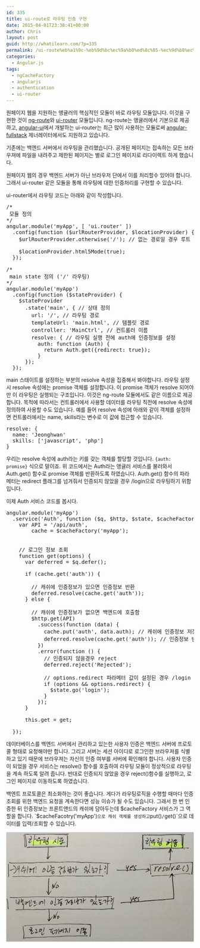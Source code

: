 ```yaml
---
id: 335
title: ui-route로 라우팅 인증 구현
date: 2015-04-01T23:38:41+00:00
author: Chris
layout: post
guid: http://whatilearn.com/?p=335
permalink: /ui-route%eb%a1%9c-%eb%9d%bc%ec%9a%b0%ed%8c%85-%ec%9d%b8%ec%a6%9d-%ea%b5%ac%ed%98%84/
categories:
  - Angular.js
tags:
  - ngCacheFactory
  - angularjs
  - authentication
  - ui-router
---
```

원페이지 웹을 지원하는 앵귤러의 핵심적인 모듈이 바로 라우팅 모듈입니다. 이것을 구현한 것이 <a href="https://docs.angularjs.org/api/ngRoute">ng-route</a>와 <a href="https://github.com/angular-ui/ui-router">ui-router</a> 모듈입니다. ng-route는 앵귤러에서 기본으로 제공하고, <a href="http://angular-ui.github.io/">angular-ui</a>에서 개발하는 ui-router는 최근 많이 사용하는 모듈로써 <a href="https://github.com/DaftMonk/generator-angular-fullstack">angular-fullstack</a> 제너레이터에서도 지원하고 있습니다.

기존에는 백엔드 서버에서 라우팅을 관리했습니다. 공개된 페이지는 접속하는 모든 브라우져에 파일을 내려주고 제한된 페이지는 별로 로그인 페이지로 리다이렉트 하게 했습니다.

원페이지 웹의 경우 백엔드 서버가 아닌 브라우저 단에서 이를 처리할수 있어야 합니다. 그래서 ui-router 같은 모듈을 통해 라우팅에 대한 인증처리를 구현할 수 있습니다.

ui-router에서 라우팅 코드는 아래와 같이 작성합니다.
<pre class="lang:js decode:true" title="main.js">/*
 모듈 정의
*/
angular.module('myApp', [ 'ui.router' ])
  .config(function ($urlRouterProvider, $locationProvider) {
    $urlRouterProvider.otherwise('/'); // 없는 경로일 경우 루트 경로로 리다이렉트 

    $locationProvider.html5Mode(true);
  });

/*
 main state 정의 ('/' 라우팅)
*/
angular.module('myApp')
  .config(function ($stateProvider) {
    $stateProvider
      .state('main', { // 상태 정의
        url: '/', // 라우팅 경로 
        templateUrl: 'main.html', // 템플릿 경로 
        controller: 'MainCtrl', // 컨트롤러 이름
        resolve: { // 라우팅 실행 전에 auth에 인증정보를 설정
          auth: function (Auth) {
            return Auth.get({redirect: true});
          }
      });
  });</pre>
main 스태이트를 설정하는 부분의 resolve 속성을 집중해서 봐야합니다. 라우팅 설정시 resolve 속성에는 promise 객체를 설정합니다. 이 promise 객체가 resolve 되어야만 이 라우팅은 실행되는 구조입니다. 이것은 ng-route 모듈에서도 같은 이름으로 제공합니다. 목적에 따라서는 컨트롤러에서 사용할 데이터를 라우팅 직전에 resolve 속성에 정의하여 사용할 수도 있습니다. 예를 들어 resolve 속성에 아래와 같이 객체를 설정하면 컨트롤러에서는 name, skills라는 변수로 이 값에 접근할 수 있습니다.
<pre class="lang:js decode:true">resolve: {
  name: 'Jeonghwan'
  skills: ['javascript', 'php']
}</pre>
우리는 resolve 속성에 auth라는 키를 갖는 객체를 할당할 것입니다. `{auth: promise}` 식으로 말이죠. 위 코드에서는 Auth라는 앵귤러 서비스를 불러와서 Auth.get() 함수로 promise 객체를 반환하도록 하였습니다. Auth.get() 함수의 파라메터는 redirect 플래그를 넘겨줘서 인증되지 않았을 경우 /login으로 라우팅하기 위함입니다.

이제 Auth 서비스 코드를 봅시다.
<pre class="lang:js decode:true" title="Auth.service.js">angular.module('myApp')
  .service('Auth', function ($q, $http, $state, $cacheFactory) {
    var API = '/api/auth',
        cache = $cacheFactory('myApp');


    // 로그인 정보 조회
    function get(options) {
      var deferred = $q.defer();

      if (cache.get('auth')) {

        // 캐쉬에 인증정보가 있으면 인증정보 반환
        deferred.resolve(cache.get('auth')); 
      } else {

        // 캐쉬에 인증정보가 없으면 백엔드에 호출함
        $http.get(API)
          .success(function (data) {            
            cache.put('auth', data.auth); // 캐쉬에 인증정보 저장 
            deferred.resolve(cache.get('auth')); // 인증정보 반환
          })
          .error(function () {
            // 인증되지 않을경우 reject
            deferred.reject('Rejected');

            // options.redirect 파라메터 값이 설정된 경우 /login 페이지로 리다이랙트
            if (options &amp;&amp; options.redirect) {
              $state.go('login');
            }
          });
      }

      this.get = get;

  });</pre>
데이터베이스를 백엔드 서버에서 관리하고 있는한 사용자 인증은 백엔드 서버에 프로토콜 형태로 요청해야만 합니다. 그리고 서버는 세션 아이디로 로그인한 브라우져를 식별하고 있기 때문에 브라우져는 자신의 인증 여부를 서버에 확인해야 합니다. 사용자 인증이 되었을 경우 서비스는 resolve() 함수를 호출하여 라우팅 모듈이 정상적으로 라우팅을 계속 하도록 알려 줍니다. 반대로 인증되지 않았을 경우 reject()함수를 실행하고, 로그인 페이지로 이동하도록 하였습니다.

백엔트 프로토콜은 최소화하는 것이 좋습니다. 게다가 라우팅로직을 수행할 때마다 인증 조회를 위한 백엔드 요청을 계속한다면 성능 이슈가 될 수도 있습니다. 그래서 한 번 인증한 뒤 인증정보는 프론트앤드의 캐쉬에 담아두는데 $cacheFactory 서비스가 그 역할을 합니다. `$cacheFacotry('myApp')` 으로 캐쉬 객체를 생성하고 `put()` / `get()`으로 데이터를 입력/조회할 수 있습니다.

![full-size-render](/assets/imgs/2015/full-size-render.jpg)
